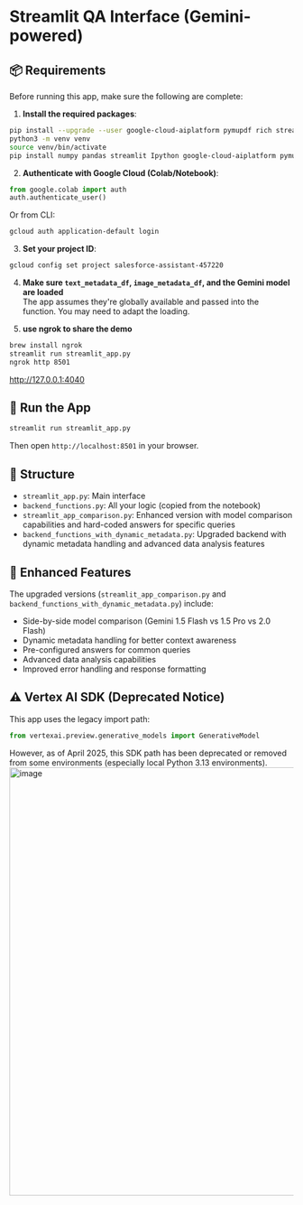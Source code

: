 # Streamlit QA Interface (Gemini-powered)

## 📦 Requirements
Before running this app, make sure the following are complete:

1. **Install the required packages**:
```bash
pip install --upgrade --user google-cloud-aiplatform pymupdf rich streamlit 
python3 -m venv venv
source venv/bin/activate
pip install numpy pandas streamlit Ipython google-cloud-aiplatform pymupdf rich streamlit 

```

2. **Authenticate with Google Cloud (Colab/Notebook)**:
```python
from google.colab import auth
auth.authenticate_user()
```
Or from CLI:
```bash
gcloud auth application-default login
```

3. **Set your project ID**:
```bash
gcloud config set project salesforce-assistant-457220
```

4. **Make sure `text_metadata_df`, `image_metadata_df`, and the Gemini model are loaded**  
The app assumes they're globally available and passed into the function. You may need to adapt the loading.

5. **use ngrok to share the demo**
```bash
brew install ngrok 
streamlit run streamlit_app.py
ngrok http 8501
```
 http://127.0.0.1:4040  


## 🚀 Run the App
```bash
streamlit run streamlit_app.py
```
Then open `http://localhost:8501` in your browser.

## 📁 Structure
- `streamlit_app.py`: Main interface
- `backend_functions.py`: All your logic (copied from the notebook)
- `streamlit_app_comparison.py`: Enhanced version with model comparison capabilities and hard-coded answers for specific queries
- `backend_functions_with_dynamic_metadata.py`: Upgraded backend with dynamic metadata handling and advanced data analysis features

## 🔄 Enhanced Features
The upgraded versions (`streamlit_app_comparison.py` and `backend_functions_with_dynamic_metadata.py`) include:
- Side-by-side model comparison (Gemini 1.5 Flash vs 1.5 Pro vs 2.0 Flash)
- Dynamic metadata handling for better context awareness
- Pre-configured answers for common queries
- Advanced data analysis capabilities
- Improved error handling and response formatting

## ⚠️ Vertex AI SDK (Deprecated Notice)
This app uses the legacy import path:
```python
from vertexai.preview.generative_models import GenerativeModel
```
However, as of April 2025, this SDK path has been deprecated or removed from some environments (especially local Python 3.13 environments).
<img width="759" alt="image" src="https://github.com/user-attachments/assets/a417395a-12cd-45ce-bcce-46d7e7758cd2" />
